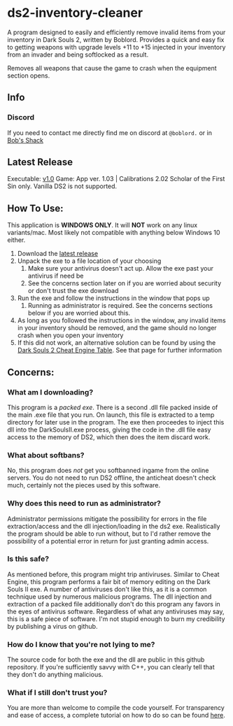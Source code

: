# ds2-inventory-cleaner
A program designed to easily and efficiently remove invalid items from your inventory in Dark Souls 2, written by Boblord. 
Provides a quick and easy fix to getting weapons with upgrade levels +11 to +15 injected in your inventory from an invader and being softlocked as a result. 

Removes all weapons that cause the game to crash when the equipment section opens. 

## Info
### Discord
If you need to contact me directly find me on discord at `@boblord.` or in [Bob's Shack](https://discord.gg/YAUChSMeRB)

## Latest Release
Executable: [v1.0](https://github.com/boblord14/Dark-Souls-2-SotFS-CT-Bob-Edition/releases/latest)
Game: App ver. 1.03 | Calibrations 2.02
Scholar of the First Sin only. Vanilla DS2 is not supported.

## How To Use:
This application is **WINDOWS ONLY**. It will **NOT** work on any linux variants/mac. Most likely not compatible with anything below Windows 10 either. 
1. Download the [latest release](https://github.com/boblord14/ds2-inventory-cleaner/releases/latest)
2. Unpack the exe to a file location of your choosing
    1. Make sure your antivirus doesn't act up. Allow the exe past your antivirus if need be
    2. See the concerns section later on if you are worried about security or don't trust the exe download
3. Run the exe and follow the instructions in the window that pops up
    1. Running as administrator is required. See the concerns sections below if you are worried about this.
4. As long as you followed the instructions in the window, any invalid items in your inventory should be removed, and the game should no longer crash when you open your inventory
5. If this did not work, an alternative solution can be found by using the [Dark Souls 2 Cheat Engine Table](https://github.com/boblord14/Dark-Souls-2-SotFS-CT-Bob-Edition/releases/latest). See that page for further information

## Concerns:
### What am I downloading?
This program is a *packed exe*. There is a second .dll file packed inside of the main .exe file that you run. On launch, this file is extracted to a temp directory for later use in the program. 
The exe then proceedes to inject this dll into the DarkSoulsII.exe process, giving the code in the .dll file easy access to the memory of DS2, which then does the item discard work. 

### What about softbans?
No, this program does *not* get you softbanned ingame from the online servers. You do not need to run DS2 offline, the anticheat doesn't check much, certainly not the pieces used by this software. 

### Why does this need to run as administrator?
Administrator permissions mitigate the possibility for errors in the file extraction/access and the dll injection/loading in the ds2 exe. Realistically the program should be able to run without, but to I'd rather remove the possibility of a potential error in return for just granting admin access. 

### Is this safe?
As mentioned before, this program might trip antiviruses. Similar to Cheat Engine, this program performs a fair bit of memory editing on the Dark Souls II exe. A number of antiviruses don't like this, as it is a common technique used by numerous malicious programs. The dll injection and extraction of a packed file additionally don't do this program any favors in the eyes of antivirus software. Regardless of what any antiviruses may say, this is a safe piece of software. I'm not stupid enough to burn my credibility by publishing a virus on github. 

### How do I know that you're not lying to me?
The source code for both the exe and the dll are public in this github repository. If you're sufficiently savvy with C++, you can clearly tell that they don't do anything malicious. 

### What if I still don't trust you?
You are more than welcome to compile the code yourself. For transparency and ease of access, a complete tutorial on how to do so can be found [here](https://github.com/boblord14/ds2-inventory-cleaner/blob/4a347fabe5f775fd6abdeda0ae61637cf8d97550/Compilation%20Instructions.md).




  
   

